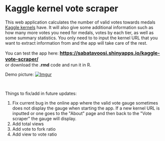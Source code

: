 # Kaggle kernel vote scraper  

This web application calculates the number of valid votes towards medals [Kaggle kernels](https://www.kaggle.com/kernels) have. It will also give some additional information such as how many more votes you need for medals, votes by each tier, as well as some summary statistics. You only need to to input the kernel URL that you want to extract information from and the app will take care of the rest. 

You can test the app here: <font size = '3'> **https://sabatavoosi.shinyapps.io/kaggle-vote-scraper/** </font>  
or download the **.rmd** code and run it in R. 

Demo picture:
[![Imgur](https://i.imgur.com/1ZX2kP3.png)](https://sabatavoosi.shinyapps.io/kaggle-vote-scraper/)

<br>

Things to fix/add in future updates:  

1. Fix current bug in the online app where the valid vote gauge sometimes does not display the gauge when starting the app. If a new kernel URL is inputted or one goes to the "About" page and then back to the "Vote scraper" the gauge will display.
2. Add total views  
3. Add vote to fork ratio  
4. Add view to vote ratio  

